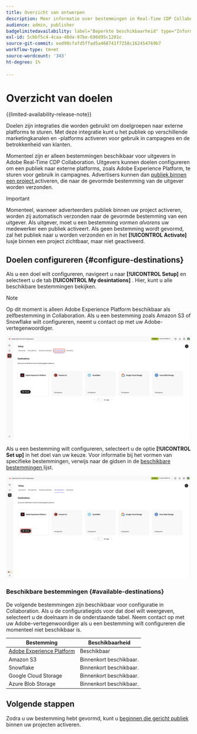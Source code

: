 ```yaml
---
title: Overzicht van ontwerpen
description: Meer informatie over bestemmingen in Real-Time CDP Collaboration.
audience: admin, publisher
badgelimitedavailability: label="Beperkte beschikbaarheid" type="Informative" url="https://helpx.adobe.com/legal/product-descriptions/real-time-customer-data-platform-collaboration.html newtab=true"
exl-id: 5cbbf5c4-4caa-40da-97be-690d95c1201c
source-git-commit: eed99cfafd5ffad5a468741f7258c162454769b7
workflow-type: tm+mt
source-wordcount: '343'
ht-degree: 1%

---
```


# Overzicht van doelen

{{limited-availability-release-note}}

Doelen zijn integraties die worden gebruikt om doelgroepen naar externe platforms te sturen. Met deze integratie kunt u het publiek op verschillende marketingkanalen en -platforms activeren voor gebruik in campagnes en de betrokkenheid van klanten.

Momenteel zijn er alleen bestemmingen beschikbaar voor uitgevers in Adobe Real-Time CDP Collaboration. Uitgevers kunnen doelen configureren om een publiek naar externe platforms, zoals Adobe Experience Platform, te sturen voor gebruik in campagnes. Advertisers kunnen dan [ publiek binnen een project ](../collaborate/activate.md) activeren, die naar de gevormde bestemming van de uitgever worden verzonden.

>[!IMPORTANT]
>
>Momenteel, wanneer adverteerders publiek binnen uw project activeren, worden zij automatisch verzonden naar de gevormde bestemming van een uitgever. Als uitgever, moet u **&#x200B;**&#x200B;een bestemming *vormen alvorens* uw medewerker een publiek activeert. Als geen bestemming wordt gevormd, zal het publiek naar u worden verzonden en in het **[!UICONTROL Activate]** lusje binnen een project zichtbaar, maar niet geactiveerd.

## Doelen configureren {#configure-destinations}

Als u een doel wilt configureren, navigeert u naar **[!UICONTROL Setup]** en selecteert u de tab **[!UICONTROL My desintations]** . Hier, kunt u alle beschikbare bestemmingen bekijken.

>[!NOTE]
>
> Op dit moment is alleen Adobe Experience Platform beschikbaar als zelfbestemming in Collaboration. Als u een bestemming zoals Amazon S3 of Snowflake wilt configureren, neemt u contact op met uw Adobe-vertegenwoordiger.

![ het Mijn bestemmingslusje in de werkruimte van de Opstelling die de beschikbare bestemmingen tonen.](/help/assets/destinations/overview/my-destinations-overview.png)

Als u een bestemming wilt configureren, selecteert u de optie **[!UICONTROL Set up]** in het doel van uw keuze. Voor informatie bij het vormen van specifieke bestemmingen, verwijs naar de gidsen in de [ beschikbare bestemmingen ](#available-destinations) lijst.

![ De Mijn die bestemmingswerkruimte met de optie van de Opstelling voor de bestemming van Adobe Experience Platform wordt benadrukt.](/help/assets/destinations/overview/my-destinations-set-up.png)

### Beschikbare bestemmingen {#available-destinations}

De volgende bestemmingen zijn beschikbaar voor configuratie in Collaboration. Als u de configuratiegids voor dat doel wilt weergeven, selecteert u de doelnaam in de onderstaande tabel. Neem contact op met uw Adobe-vertegenwoordiger als u een bestemming wilt configureren die momenteel niet beschikbaar is.

| Bestemming | Beschikbaarheid |
| --- | --- |
| [ Adobe Experience Platform ](./experience-platform.md) | Beschikbaar |
| Amazon S3 | Binnenkort beschikbaar. |
| Snowflake | Binnenkort beschikbaar. |
| Google Cloud Storage | Binnenkort beschikbaar. |
| Azure Blob Storage | Binnenkort beschikbaar. |

## Volgende stappen

Zodra u uw bestemming hebt gevormd, kunt u [ beginnen die gericht publiek ](../collaborate/activate.md) binnen uw projecten activeren.
